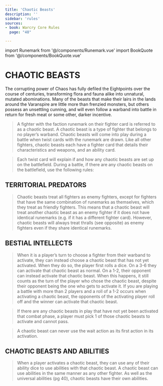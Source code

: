 ```yaml
---
title: 'Chaotic Beasts'
description: ''
sidebar: 'rules'
sources:
- book: Warcry Core Rules
  page: "48"

---
```

import Runemark from '@/components/Runemark.vue'
import BookQuote from '@/components/BookQuote.vue'

# CHAOTIC BEASTS

<book-quote>
  <p>The corrupting power of Chaos has fully defiled the Eightpoints over the course of centuries, transforming flora and fauna alike into unnatural, mutated abominations. Many of the beasts that make their lairs in the lands around the Varanspire are little more than frenzied monsters, but others possess an unsettling cunning, and will even follow a warband into battle in return for fresh meat or some other, darker incentive.</p>
  <template slot="cite">Warcry Core Book</template>
</book-quote>

> A fighter with the <Runemark mark="Chaotic Beast" /> faction runemark on their fighter card is referred to as a chaotic beast. A chaotic beast is a type of fighter that belongs to no player’s warband. Chaotic beasts will come into play during a battle when twist cards with the <Runemark mark="WILD CREATURES" /> runemark are drawn. Like all other fighters, chaotic beasts each have a fighter card that details their characteristics and weapons, and an ability card.

> Each twist card will explain if and how any chaotic beasts are set up on the battlefield. During a battle, if there are any chaotic beasts on the battlefield, use the following rules:

## TERRITORIAL PREDATORS 

> Chaotic beasts treat all fighters as enemy fighters, except for fighters that have the same combination of runemarks as themselves, which they treat as friendly fighters. This means that a chaotic beast will treat another chaotic beast as an enemy fighter if it does not have identical runemarks (e.g. if it has a different fighter card). However, chaotic beasts will always treat thralls (see opposite) as enemy fighters even if they share identical runemarks.

## BESTIAL INTELLECTS 

> When it is a player’s turn to choose a fighter from their warband to activate, they can instead choose a chaotic beast that has not yet activated. When they do so, the player first rolls a dice. On a 3-6 they can activate that chaotic beast as normal. On a 1-2, their opponent can instead activate that chaotic beast. When this happens, it still counts as the turn of the player who chose the chaotic beast, despite their opponent being the one who gets to activate it. If you are playing a battle with more than 2 players and a roll of a 1-2 occurs when activating a chaotic beast, the opponents of the activating player roll off and the winner can activate that chaotic beast.

> If there are any chaotic beasts in play that have not yet been activated that combat phase, a player must pick 1 of those chaotic beasts to activate and cannot pass.

> A chaotic beast can never use the wait action as its first action in its activation.

## CHAOTIC BEASTS AND ABILITIES 

> When a player activates a chaotic beast, they can use any of their ability dice to use abilities with that chaotic beast. A chaotic beast can use abilities in the same manner as any other fighter. As well as the universal abilities (pg 40), chaotic beasts have their own abilities. 

